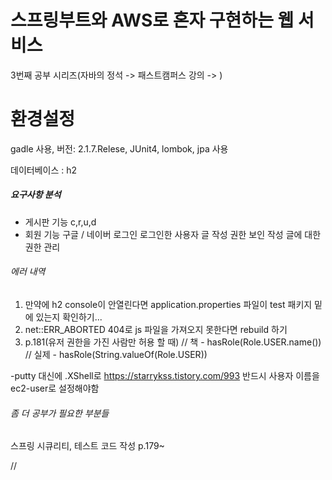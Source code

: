 # 스프링부트와 AWS로 혼자 구현하는 웹 서비스
3번째 공부 시리즈(자바의 정석 -> 패스트캠퍼스 강의 -> )

# 환경설정
gadle 사용, 버전: 2.1.7.Relese, JUnit4, lombok, jpa                                                                                                                                                                                                                                                                                                    사용 

데이터베이스 : h2

##### 요구사항 분석
- 게시판 기능
  c,r,u,d
- 회원 기능
    구글 / 네이버 로그인
    로그인한 사용자 글 작성 권한
    보인 작성 글에 대한 권한 관리
  

###### 에러 내역
1. 만약에 h2 console이 안열린다면 application.properties 파일이 test 패키지 밑에 있는지 확인하기...
2. net::ERR_ABORTED 404로 js 파일을 가져오지 못한다면 rebuild 하기
3. p.181(유저 권한을 가진 사람만 허용 할 때)
   // 책 - hasRole(Role.USER.name())
   // 실제 - hasRole(String.valueOf(Role.USER))

-putty 대신에 .XShell로
https://starrykss.tistory.com/993
반드시 사용자 이름을 ec2-user로 설정해야함


###### 좀 더 공부가 필요한 부분들
스프링 시큐리티, 테스트 코드 작성
p.179~

//